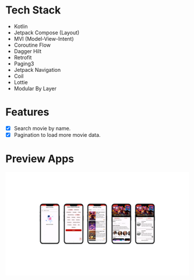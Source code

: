 # Tech Stack
* Kotlin
* Jetpack Compose (Layout)
* MVI (Model-View-Intent)
* Coroutine Flow
* Dagger Hilt
* Retrofit
* Paging3
* Jetpack Navigation
* Coil
* Lottie
* Modular By Layer

# Features
- [x] Search movie by name.
- [x] Pagination to load more movie data.

# Preview Apps
![Image Apps](https://github.com/equinox-jj/ComposeMovieDb/blob/master/docs/screenshoot.png)
